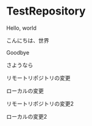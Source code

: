 # TestRepository

Hello, world

こんにちは、世界

Goodbye

さようなら

リモートリポジトリの変更

ローカルの変更

リモートリポジトリの変更2

ローカルの変更2
